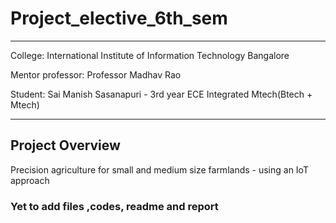 # Project_elective_6th_sem
____

College: International Institute of Information Technology Bangalore

Mentor professor: Professor Madhav Rao

Student: Sai Manish Sasanapuri - 3rd year ECE Integrated Mtech(Btech + Mtech) 

____
## Project Overview
Precision agriculture for small and medium size farmlands - using an IoT approach 
### Yet to add files ,codes, readme and report
